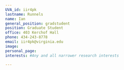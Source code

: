 ```yaml
---
UVA_id: iir4pk
lastname: Runnels
name: Ian
general_position: gradstudent
position: Graduate Student
office: 403 Kerchof Hall
phone: 434-243-8778
email: iir4pk@virginia.edu
image:
personal_page:
interests: #Any and all narrower research interests

---
```

